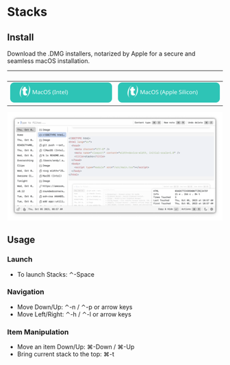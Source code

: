 # Stacks

## Install

Download the .DMG installers, notarized by Apple for a secure and seamless macOS installation.

| &nbsp; | &nbsp; |
| :---: | :---: |
| [![MacOS (Intel)](docs/assets/MacOS-Intel.svg)](https://github.com/cablehead/stacks/releases/download/v0.11.2/Stacks_0.11.2_x86_64.dmg) | [![MacOS (Apple Silicon)](docs/assets/MacOS-Apple.Silicon.svg)](https://github.com/cablehead/stacks/releases/download/v0.11.2/Stacks_0.11.2_aarch64.dmg) |

![screenshot](./docs/screenshots/screenshot.png)

## Usage

### Launch
- To launch Stacks: &#8963;-Space

### Navigation
- Move Down/Up: &#8963;-n / &#8963;-p or arrow keys
- Move Left/Right: &#8963;-h / &#8963;-l or arrow keys

### Item Manipulation
- Move an item Down/Up: &#8984;-Down / &#8984;-Up
- Bring current stack to the top: &#8984;-t

